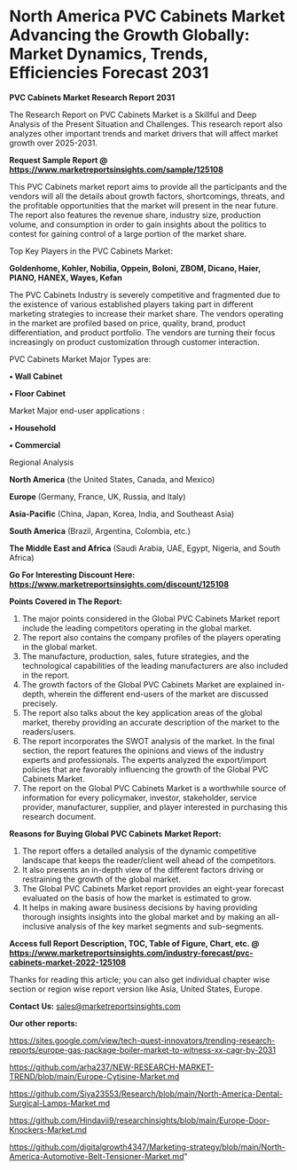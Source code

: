 # North America PVC Cabinets Market Advancing the Growth Globally: Market Dynamics, Trends, Efficiencies Forecast 2031

<strong>PVC Cabinets Market Research Report 2031</strong>

The Research Report on PVC Cabinets Market is a Skillful and Deep Analysis of the Present Situation and Challenges. This research report also analyzes other important trends and market drivers that will affect market growth over 2025-2031.

<strong>Request Sample Report @ <a href=https://www.marketreportsinsights.com/sample/125108>https://www.marketreportsinsights.com/sample/125108</a></strong>

This PVC Cabinets market report aims to provide all the participants and the vendors will all the details about growth factors, shortcomings, threats, and the profitable opportunities that the market will present in the near future. The report also features the revenue share, industry size, production volume, and consumption in order to gain insights about the politics to contest for gaining control of a large portion of the market share.

Top Key Players in the PVC Cabinets Market:

<strong>Goldenhome, Kohler, Nobilia, Oppein, Boloni, ZBOM, Dicano, Haier, PIANO, HANEX, Wayes, Kefan</strong>

The PVC Cabinets Industry is severely competitive and fragmented due to the existence of various established players taking part in different marketing strategies to increase their market share. The vendors operating in the market are profiled based on price, quality, brand, product differentiation, and product portfolio. The vendors are turning their focus increasingly on product customization through customer interaction.

PVC Cabinets Market Major Types are:

<strong>• Wall Cabinet

• Floor Cabinet</strong>

Market Major end-user applications :

<strong>• Household

• Commercial</strong>

Regional Analysis

</u><strong><b>North America</b></strong> (the United States, Canada, and Mexico)

<strong><b>Europe </b></strong>(Germany, France, UK, Russia, and Italy)

<strong><b>Asia-Pacific</b></strong> (China, Japan, Korea, India, and Southeast Asia)

<strong><b>South America</b></strong> (Brazil, Argentina, Colombia, etc.)

<strong><b>The Middle East and Africa</b></strong> (Saudi Arabia, UAE, Egypt, Nigeria, and South Africa)

<strong>Go For Interesting Discount Here: <a href=https://www.marketreportsinsights.com/discount/125108>https://www.marketreportsinsights.com/discount/125108</a></strong>

<strong>Points Covered in The Report:</strong>
<ol>
  <li>The major points considered in the Global PVC Cabinets Market report include the leading competitors operating in the global market.</li>
  <li>The report also contains the company profiles of the players operating in the global market.</li>
  <li>The manufacture, production, sales, future strategies, and the technological capabilities of the leading manufacturers are also included in the report.</li>
  <li>The growth factors of the Global PVC Cabinets Market are explained in-depth, wherein the different end-users of the market are discussed precisely.</li>
  <li>The report also talks about the key application areas of the global market, thereby providing an accurate description of the market to the readers/users.</li>
  <li>The report incorporates the SWOT analysis of the market. In the final section, the report features the opinions and views of the industry experts and professionals. The experts analyzed the export/import policies that are favorably influencing the growth of the Global PVC Cabinets Market.</li>
  <li>The report on the Global PVC Cabinets Market is a worthwhile source of information for every policymaker, investor, stakeholder, service provider, manufacturer, supplier, and player interested in purchasing this research document.</li>
</ol>
<strong>Reasons for Buying Global PVC Cabinets Market Report:</strong>

<ol>
  <li>The report offers a detailed analysis of the dynamic competitive landscape that keeps the reader/client well ahead of the competitors.</li>
  <li>It also presents an in-depth view of the different factors driving or restraining the growth of the global market.</li>
  <li>The Global PVC Cabinets Market report provides an eight-year forecast evaluated on the basis of how the market is estimated to grow.</li>
  <li>It helps in making aware business decisions by having providing thorough insights insights into the global market and by making an all-inclusive analysis of the key market segments and sub-segments.</li>
</ol>
<strong>Access full Report Description, TOC, Table of Figure, Chart, etc. @ <a href=https://www.marketreportsinsights.com/industry-forecast/pvc-cabinets-market-2022-125108>https://www.marketreportsinsights.com/industry-forecast/pvc-cabinets-market-2022-125108</a></strong>


Thanks for reading this article; you can also get individual chapter wise section or region wise report version like Asia, United States, Europe.

<strong>Contact Us:</strong>
sales@marketreportsinsights.com

<strong>Our other reports:</strong>

<a href=https://sites.google.com/view/tech-quest-innovators/trending-research-reports/europe-gas-package-boiler-market-to-witness-xx-cagr-by-2031>https://sites.google.com/view/tech-quest-innovators/trending-research-reports/europe-gas-package-boiler-market-to-witness-xx-cagr-by-2031</a>

<a href=https://github.com/arha237/NEW-RESEARCH-MARKET-TREND/blob/main/Europe-Cytisine-Market.md>https://github.com/arha237/NEW-RESEARCH-MARKET-TREND/blob/main/Europe-Cytisine-Market.md</a>

<a href=https://github.com/Siya23553/Research/blob/main/North-America-Dental-Surgical-Lamps-Market.md>https://github.com/Siya23553/Research/blob/main/North-America-Dental-Surgical-Lamps-Market.md</a>

<a href=https://github.com/Hindavii9/researchinsights/blob/main/Europe-Door-Knockers-Market.md>https://github.com/Hindavii9/researchinsights/blob/main/Europe-Door-Knockers-Market.md</a>

<a href=https://github.com/digitalgrowth4347/Marketing-strategy/blob/main/North-America-Automotive-Belt-Tensioner-Market.md>https://github.com/digitalgrowth4347/Marketing-strategy/blob/main/North-America-Automotive-Belt-Tensioner-Market.md</a>"
